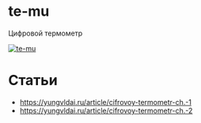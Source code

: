 # te-mu
Цифровой термометр

[![te-mu](https://i.ibb.co/5hSw4F8/cover.jpg)](https://yungvldai.ru/)

# Статьи

 - https://yungvldai.ru/article/cifrovoy-termometr-ch.-1
 - https://yungvldai.ru/article/cifrovoy-termometr-ch.-2
